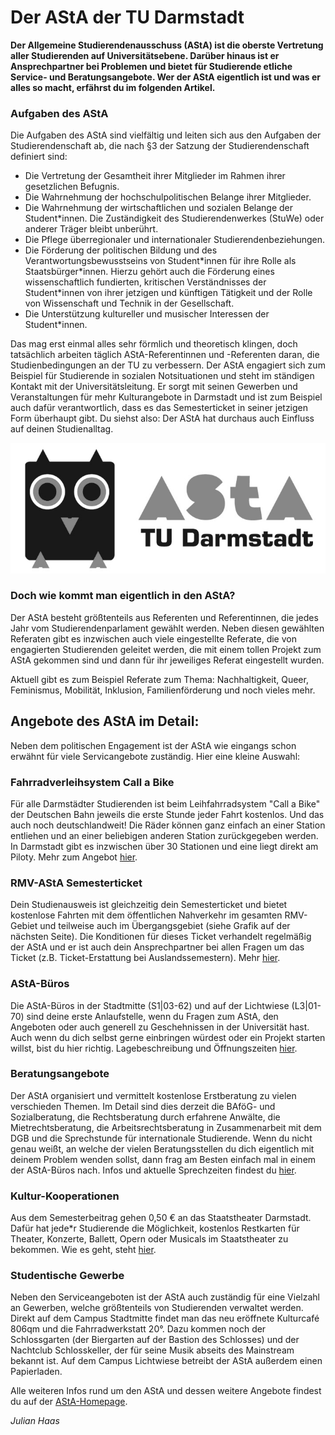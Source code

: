 # Der AStA der TU Darmstadt

**Der Allgemeine Studierendenausschuss (AStA) ist die oberste Vertretung aller Studierenden auf Universitätsebene. Darüber hinaus ist er Ansprechpartner bei Problemen und bietet für Studierende etliche Service- und Beratungsangebote.
Wer der AStA eigentlich ist und was er alles so macht, erfährst du im folgenden Artikel.**

### Aufgaben des AStA
Die Aufgaben des AStA sind vielfältig und leiten sich aus den Aufgaben der Studierendenschaft ab, die nach §3 der Satzung der Studierendenschaft definiert sind:

*	Die Vertretung der Gesamtheit ihrer Mitglieder im Rahmen ihrer gesetzlichen Befugnis.
*	Die Wahrnehmung der hochschulpolitischen Belange ihrer Mitglieder.
*	Die Wahrnehmung der wirtschaftlichen und sozialen Belange der Student\*innen. Die Zuständigkeit des Studierendenwerkes (StuWe) oder anderer Träger bleibt unberührt.
*	Die Pflege überregionaler und internationaler Studierendenbeziehungen.
*	Die Förderung der politischen Bildung und des Verantwortungsbewusstseins von Student\*innen für ihre Rolle als Staatsbürger\*innen. Hierzu gehört auch die Förderung eines wissenschaftlich fundierten, kritischen Verständnisses der Student\*innen von ihrer jetzigen und künftigen Tätigkeit und der Rolle von Wissenschaft und Technik in der Gesellschaft.
*	Die Unterstützung kultureller und musischer Interessen der Student\*innen.

Das mag erst einmal alles sehr förmlich und theoretisch klingen, doch tatsächlich arbeiten täglich AStA-Referentinnen und -Referenten daran, die Studienbedingungen an der TU zu verbessern. Der AStA engagiert sich zum Beispiel für Studierende in sozialen Notsituationen und steht im ständigen Kontakt mit der Universitätsleitung. Er sorgt mit seinen Gewerben und Veranstaltungen für mehr Kulturangebote in Darmstadt und ist zum Beispiel auch dafür verantwortlich, dass es das Semesterticket in seiner jetzigen Form überhaupt gibt.
Du siehst also: Der AStA hat durchaus auch Einfluss auf deinen Studienalltag.

![AStA-Logo](../_res/img/artikel/asta_eule.jpg)

### Doch wie kommt man eigentlich in den AStA?

Der AStA besteht größtenteils aus Referenten und Referentinnen, die jedes Jahr vom Studierendenparlament gewählt werden. Neben diesen gewählten Referaten gibt es inzwischen auch viele eingestellte Referate, die von engagierten Studierenden geleitet werden, die mit einem tollen Projekt zum AStA gekommen sind und dann für ihr jeweiliges Referat eingestellt wurden.

Aktuell gibt es zum Beispiel Referate zum Thema: Nachhaltigkeit, Queer, Feminismus, Mobilität, Inklusion, Familienförderung und noch vieles mehr.

## Angebote des AStA im Detail:

Neben dem politischen Engagement ist der AStA wie eingangs schon erwähnt für viele Servicangebote zuständig. Hier eine kleine Auswahl:

### Fahrradverleihsystem Call a Bike

Für alle Darmstädter Studierenden ist beim Leihfahrradsystem "Call a Bike" der Deutschen Bahn jeweils die erste Stunde jeder Fahrt kostenlos. Und das auch noch deutschlandweit! Die Räder können ganz einfach an einer Station entliehen und an einer beliebigen anderen Station zurückgegeben werden. In Darmstadt gibt es inzwischen über 30 Stationen und eine liegt direkt am Piloty. Mehr zum Angebot [hier][1].

### RMV-AStA Semesterticket

Dein Studienausweis ist gleichzeitig dein Semesterticket und bietet kostenlose Fahrten mit dem öffentlichen Nahverkehr im gesamten RMV-Gebiet und teilweise auch im Übergangsgebiet (siehe Grafik auf der nächsten Seite). Die Konditionen für dieses Ticket verhandelt regelmäßig der AStA und er ist auch dein Ansprechpartner bei allen Fragen um das Ticket (z.B. Ticket-Erstattung bei Auslandssemestern). Mehr [hier][2].

### AStA-Büros

Die AStA-Büros in der Stadtmitte (S1|03-62) und auf der Lichtwiese (L3|01-70) sind deine erste Anlaufstelle, wenn du Fragen zum AStA, den Angeboten oder auch generell zu Geschehnissen in der Universität hast. Auch wenn du dich selbst gerne einbringen würdest oder ein Projekt starten willst, bist du hier richtig. Lagebeschreibung und Öffnungszeiten [hier][3].

### Beratungsangebote
Der AStA organisiert und vermittelt kostenlose Erstberatung zu vielen verschieden Themen. Im Detail sind dies derzeit die BAföG- und Sozialberatung, die Rechtsberatung durch erfahrene Anwälte, die Mietrechtsberatung, die Arbeitsrechtsberatung in Zusammenarbeit mit dem DGB und die Sprechstunde für internationale Studierende. Wenn du nicht genau weißt, an welche der vielen Beratungsstellen du dich eigentlich mit deinem Problem wenden sollst, dann frag am Besten einfach mal in einem der AStA-Büros nach. Infos und aktuelle Sprechzeiten findest du [hier][4].

### Kultur-Kooperationen
Aus dem Semesterbeitrag gehen 0,50 &euro; an das Staatstheater Darmstadt. Dafür hat jede\*r Studierende die Möglichkeit, kostenlos Restkarten für Theater, Konzerte, Ballett, Opern oder Musicals im Staatstheater zu bekommen. Wie es geht, steht [hier][5].

### Studentische Gewerbe
Neben den Serviceangeboten ist der AStA auch zuständig für eine Vielzahl an Gewerben, welche größtenteils von Studierenden verwaltet werden. Direkt auf dem Campus Stadtmitte findet man das neu eröffnete Kulturcafé 806qm und die Fahrradwerkstatt 20&deg;. Dazu kommen noch der Schlossgarten (der Biergarten auf der Bastion des Schlosses) und der Nachtclub Schlosskeller, der für seine Musik abseits des Mainstream bekannt ist. Auf dem Campus Lichtwiese betreibt der AStA außerdem einen Papierladen.

Alle weiteren Infos rund um den AStA und dessen weitere Angebote findest du auf der [AStA-Homepage][6].

*Julian Haas*

[1]: https://www.asta.tu-darmstadt.de/asta/de/angebote/call-a-bike
[2]: https://www.asta.tu-darmstadt.de/asta/de/angebote/semesterticket
[3]: https://www.asta.tu-darmstadt.de/asta/de/angebote/bueros
[4]: https://www.asta.tu-darmstadt.de/asta/de/angebote/beratung
[5]: https://www.asta.tu-darmstadt.de/asta/de/angebote/staatstheater
[6]: https://www.asta.tu-darmstadt.de
